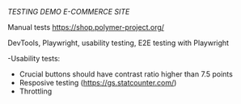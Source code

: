 *TESTING DEMO E-COMMERCE SITE*

Manual tests https://shop.polymer-project.org/

DevTools, Playwright, usability testing, E2E testing with Playwright

-Usability tests:
  - Crucial buttons should have contrast ratio higher than 7.5 points
  - Resposive testing (https://gs.statcounter.com/)
  - Throttling
